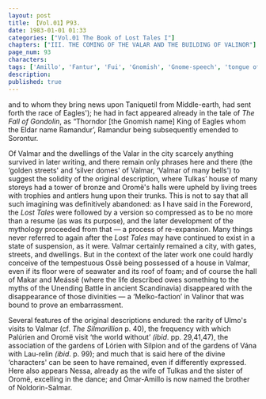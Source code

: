 ```yaml
---
layout: post
title: 【Vol.01】P93.
date: 1983-01-01 01:33
categories: ["Vol.01 The Book of Lost Tales I"]
chapters: ["III. THE COMING OF THE VALAR AND THE BUILDING OF VALINOR"]
page_num: 93
characters: 
tags: ['Amillo', 'Fantur', 'Fui', 'Gnomish', 'Gnome-speech', 'tongue of the Gnomes', 'The Fall of Gondolin', 'Laurelin', 'Lórien', 'Makar', 'Manwë', 'Meássë', 'Melko', 'Middle-earth', 'Nessa', 'Noldorin', 'Ómar', 'Oromë', 'Ossë', 'Palúrien', 'Ramandur', 'Salmar', 'Silmarillion, The', 'Silpion', 'Talkamarda', 'Thorndor', 'Tulkas', 'Ulmo', 'Valmar', 'Vána']
description: 
published: true
---
```


<p style="text-indent: 0;">
and to whom they bring news upon Taniquetil from Middle-earth, had sent forth the race of Eagles'); he had in fact appeared already in the tale of <I>The Fall of Gondolin</I>, as “Thorndor [the Gnomish name] King of Eagles whom the Eldar name Ramandur’, Ramandur being subsequently emended to Sorontur.
</p>

Of Valmar and the dwellings of the Valar in the city scarcely anything survived in later writing, and there remain only phrases here and there (the ‘golden streets' and ‘silver domes' of Valmar, ‘Valmar of many bells') to suggest the solidity of the original description, where Tulkas’ house of many storeys had a tower of bronze and Oromë's halls were upheld by living trees with trophies and antlers hung upon their trunks. This is not to say that all such imagining was definitively abandoned: as I have said in the Foreword, the <I>Lost Tales</I> were followed by a version so compressed as to be no more than a resume (as was its purpose), and the later development of the mythology proceeded from that — a process of re-expansion. Many things never referred to again after the <I>Lost Tales</I> may have continued to exist in a state of suspension, as it were. Valmar certainly remained a city, with gates, streets, and dwellings. But in the context of the later work one could hardly conceive of the tempestuous Ossë being possessed of a house in Valmar, even if its floor were of seawater and its roof of foam; and of course the hall of Makar and Meássë (where the life described owes something to the myths of the Unending Battle in ancient Scandinavia) disappeared with the disappearance of those divinities — a ‘Melko-faction’ in Valinor that was bound to prove an embarrassment.

Several features of the original descriptions endured: the rarity of Ulmo's visits to Valmar (cf. <I>The Silmarillion</I> p. 40), the frequency with which Palúrien and Oromë visit ‘the world without’ <I>(ibid</I>. pp. 29,41,47), the association of the gardens of Lórien with Silpion and of the gardens of Vána with Lau-relin <I>(ibid</I>. p. 99); and much that is said here of the divine ‘characters' can be seen to have remained, even if differently expressed. Here also appears Nessa, already as the wife of Tulkas and the sister of Oromë, excelling in the dance; and Ómar-Amillo is now named the brother of Noldorin-Salmar.

